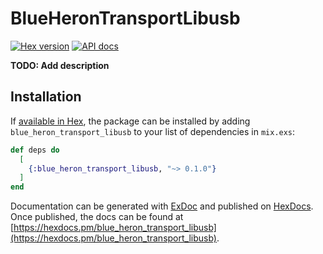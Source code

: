 # BlueHeronTransportLibusb

[![Hex version](https://img.shields.io/hexpm/v/blue_heron_transport_libusb.svg "Hex version")](https://hex.pm/packages/blue_heron_transport_libusb)
[![API docs](https://img.shields.io/hexpm/v/blue_heron_transport_libusb.svg?label=hexdocs "API docs")](https://hexdocs.pm/blue_heron_transport_libusb/BlueHeronTransportLibUSB.html)

**TODO: Add description**

## Installation

If [available in Hex](https://hex.pm/docs/publish), the package can be installed
by adding `blue_heron_transport_libusb` to your list of dependencies in `mix.exs`:

```elixir
def deps do
  [
    {:blue_heron_transport_libusb, "~> 0.1.0"}
  ]
end
```

Documentation can be generated with [ExDoc](https://github.com/elixir-lang/ex_doc)
and published on [HexDocs](https://hexdocs.pm). Once published, the docs can
be found at [https://hexdocs.pm/blue_heron_transport_libusb](https://hexdocs.pm/blue_heron_transport_libusb).

